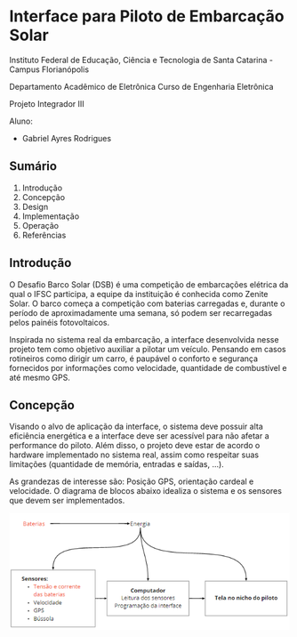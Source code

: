 # Interface para Piloto de Embarcação Solar

Instituto Federal de Educação, Ciência e Tecnologia de Santa Catarina - Campus Florianópolis

Departamento Acadêmico de Eletrônica Curso de Engenharia Eletrônica

Projeto Integrador III

Aluno:

* Gabriel Ayres Rodrigues
 
## Sumário

1. Introdução
2. Concepção
3. Design
4. Implementação
5. Operação
6. Referências

## Introdução 

O Desafio Barco Solar (DSB) é uma competição de embarcações elétrica da qual o IFSC participa, a equipe da instituição é conhecida como Zenite Solar. O barco começa a competição com baterias carregadas e, durante o período de aproximadamente uma semana, só podem ser recarregadas pelos painéis fotovoltaicos.

Inspirada no sistema real da embarcação, a interface desenvolvida nesse projeto tem como objetivo auxiliar a pilotar um veículo. Pensando em casos rotineiros como dirigir um carro, é paupável o conforto e segurança fornecidos por informações como velocidade, quantidade de combustível e até mesmo GPS.

## Concepção 

Visando o alvo de aplicação da interface, o sistema deve possuir alta eficiência energética e a interface deve ser acessível para não afetar a performance do piloto. Além disso, 
o projeto deve estar de acordo o hardware implementado no sistema real, assim como respeitar suas limitações (quantidade de memória, entradas e saídas, ...).

As grandezas de interesse são: Posição GPS, orientação cardeal e velocidade. O diagrama de blocos abaixo idealiza o sistema e os sensores que devem ser implementados.

![Diagrama concepção](https://github.com/ayresgit/Interface_para_Piloto_de_Embarcacao_Solar/blob/5662c4e64353ec0158540062fcd75b0bab9321d2/Imagens/Diagrama_concep%C3%A7%C3%A3o.PNG)



